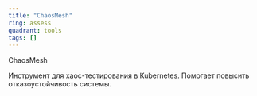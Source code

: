 ```yaml
---
title: "ChaosMesh"
ring: assess
quadrant: tools
tags: []
---
```


ChaosMesh

Инструмент для хаос-тестирования в Kubernetes. Помогает повысить отказоустойчивость системы.
